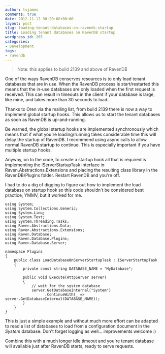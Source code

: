 ```yaml
---
author: tvjames
comments: true
date: 2012-11-12 08:20:08+00:00
layout: post
slug: loading-tenant-databases-on-ravendb-startup
title: Loading tenant databases on RavenDB startup
wordpress_id: 265
categories:
- Development
tags:
- ravendb
---
```


> Note: this applies to build 2139 and above of RavenDB

One of the ways RavenDB conserves resources is to only load tenant databases that are in use. When the RavenDB process is start/restarted this means that the in-use databases are only loaded when the first request is received. This can result in timeouts in the client if your database is large, like mine, and takes more than 30 seconds to load.

Thanks to Oren via the mailing list, from build 2139 there is now a way to implement global startup hooks. This allows us to start the tenant databases as soon as RavenDB is up-and-running.

Be warned, the global startup hooks are implemented synchronously which means that if what you're loading/running takes considerable time this will delay the startup of RavenDB. I recommend using async calls to allow normal RavenDB startup to continue. This is especially important if you have multiple startup hooks.

Anyway, on to the code, to create a startup hook all that is required is implementing the IServerStartupTask interface in Raven.Abstractions.Extensions and placing the resulting class library in the RavenDB/Plugins folder. Restart RavenDB and you're off.

I had to do a dig of digging to figure out how to implement the load database on startup hook so this code shouldn't be considered best practice, YMMV, but it worked for me.

```
using System;
using System.Collections.Generic;
using System.Linq;
using System.Text;
using System.Threading.Tasks;
using Raven.Abstractions.Data;
using Raven.Abstractions.Extensions;
using Raven.Database;
using Raven.Database.Plugins;
using Raven.Database.Server;

namespace Plugins
{
    public class LoadDatabaseOnServerStartupTask : IServerStartupTask
    {
        private const string DATABASE_NAME = "MyDatabase";

        public void Execute(HttpServer server)
        {
            // wait for the system database
            server.GetDatabaseInternal("System")
                  .ContinueWith(_ => server.GetDatabaseInternal(DATABASE_NAME));
        }
    }
}
```

This is just a simple example and without much more effort can be adapted to read a list of databases to load from a configuration document in the _System_ database. Don't forget logging as well… improvements welcome :)

Combine this with a much longer idle timeout and you're tenant database will available just after RavenDB starts, ready to serve requests.

